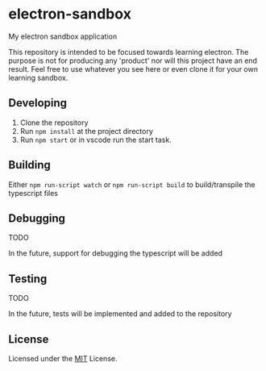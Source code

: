 # electron-sandbox
My electron sandbox application

This repository is intended to be focused towards learning electron.  The purpose is not for producing any 'product' nor will this project have an end result.  Feel free to use whatever you see here or even clone it for your own learning sandbox.

## Developing
1. Clone the repository
2. Run `npm install` at the project directory
3. Run `npm start` or in vscode run the start task.

## Building
Either `npm run-script watch` or `npm run-script build` to build/transpile the typescript files

## Debugging
TODO

In the future, support for debugging the typescript will be added

## Testing

TODO

In the future, tests will be implemented and added to the repository

## License

Licensed under the [MIT](LICENSE) License.